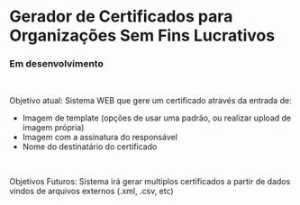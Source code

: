 <h1>Gerador de Certificados para Organizações Sem Fins Lucrativos</h1>
<h3>Em desenvolvimento</h3>
<br>
<p>Objetivo atual: Sistema WEB que gere um certificado através da entrada de:</p>
<ul>
<li>Imagem de template (opções de usar uma padrão, ou realizar upload de imagem própria)</li>
<li>Imagem com a assinatura do responsável</li>
<li>Nome do destinatário do certificado</li>
</ul>
<br>
<p>Objetivos Futuros: Sistema irá gerar multiplos certificados a partir de dados vindos de arquivos externos (.xml, .csv, etc)</p>

